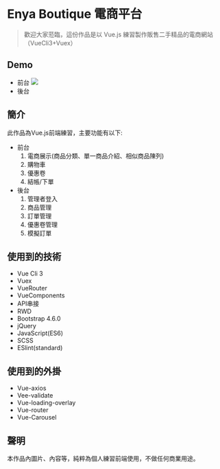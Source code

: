 # Enya Boutique 電商平台
>歡迎大家蒞臨，這份作品是以 Vue.js 練習製作販售二手精品的電商網站（VueCli3+Vuex）

## Demo
* 前台
 ![](C:\Users\ME\Documents\vue_project_20210404\public\images\category_2.jpg)
* 後台

## 簡介
此作品為Vue.js前端練習，主要功能有以下:
* 前台
  1. 電商展示(商品分類、單一商品介紹、相似商品陳列)
  1. 購物車
  1. 優惠卷
  1. 結帳/下單
* 後台
  1. 管理者登入
  1. 商品管理
  1. 訂單管理
  1. 優惠卷管理
  1. 模擬訂單

## 使用到的技術
* Vue Cli 3
* Vuex
* VueRouter
* VueComponents
* API串接
* RWD
* Bootstrap 4.6.0
* jQuery
* JavaScript(ES6)
* SCSS
* ESlint(standard)

## 使用到的外掛
* Vue-axios
* Vee-validate
* Vue-loading-overlay
* Vue-router
* Vue-Carousel

## 聲明
本作品內圖片、內容等，純粹為個人練習前端使用，不做任何商業用途。

 
